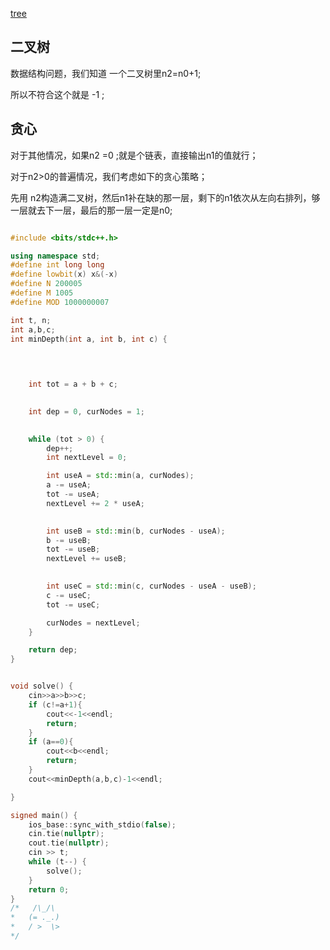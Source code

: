[tree](https://codeforces.com/contest/1950/problem/F)

## 二叉树

数据结构问题，我们知道 一个二叉树里n2=n0+1;

所以不符合这个就是 -1 ;

## 贪心

对于其他情况，如果n2 =0 ;就是个链表，直接输出n1的值就行；

对于n2>0的普遍情况，我们考虑如下的贪心策略；

先用 n2构造满二叉树，然后n1补在缺的那一层，剩下的n1依次从左向右排列，够一层就去下一层，最后的那一层一定是n0;

```cpp

#include <bits/stdc++.h>

using namespace std;
#define int long long
#define lowbit(x) x&(-x)
#define N 200005
#define M 1005
#define MOD 1000000007

int t, n;
int a,b,c;
int minDepth(int a, int b, int c) {
   
  


    int tot = a + b + c;

  
    int dep = 0, curNodes = 1;

   
    while (tot > 0) {
        dep++;
        int nextLevel = 0;

        int useA = std::min(a, curNodes);
        a -= useA;
        tot -= useA;
        nextLevel += 2 * useA;

      
        int useB = std::min(b, curNodes - useA);
        b -= useB;
        tot -= useB;
        nextLevel += useB;

       
        int useC = std::min(c, curNodes - useA - useB);
        c -= useC;
        tot -= useC;

        curNodes = nextLevel;
    }

    return dep;
}


void solve() {
    cin>>a>>b>>c;
    if (c!=a+1){
        cout<<-1<<endl;
        return;
    }
    if (a==0){
        cout<<b<<endl;
        return;
    }
    cout<<minDepth(a,b,c)-1<<endl;

}

signed main() {
    ios_base::sync_with_stdio(false);
    cin.tie(nullptr);
    cout.tie(nullptr);
    cin >> t;
    while (t--) {
        solve();
    }
    return 0;
}
/*   /\_/\
*   (= ._.)
*   / >  \>
*/
```
